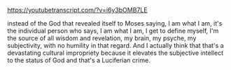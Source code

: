 https://youtubetranscript.com/?v=i6y3bOMB7LE

 instead of the God that revealed itself to Moses saying, I am what I am, it's the individual person who says, I am what I am, I get to define myself, I'm the source of all wisdom and revelation, my brain, my psyche, my subjectivity, with no humility in that regard. And I actually think that that's a devastating cultural impropriety because it elevates the subjective intellect to the status of God and that's a Luciferian crime.